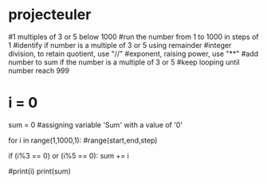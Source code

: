 # projecteuler

#1 multiples of 3 or 5 below 1000
#run the number from 1 to 1000 in steps of 1
#identify if number is a multiple of 3 or 5 using remainder
#integer division, to retain quotient, use "//"
#exponent, raising power, use "**"
#add number to sum if the number is a multiple of 3 or 5
#keep looping until number reach 999

# i = 0
sum = 0 #assigning variable 'Sum' with a value of '0'

for i in range(1,1000,1): #range(start,end,step)

  if (i%3 == 0) or (i%5 == 0):
    sum += i

#print(i)
print(sum)
